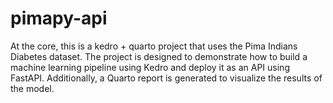 # pimapy-api

At the core, this is a kedro + quarto project that uses the Pima Indians Diabetes dataset. The project is designed to demonstrate how to build a machine learning pipeline using Kedro and deploy it as an API using FastAPI. Additionally, a Quarto report is generated to visualize the results of the model.


